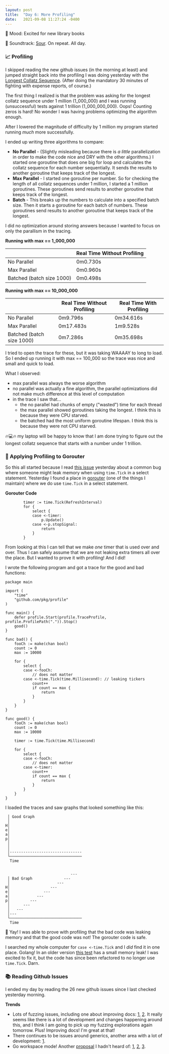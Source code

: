 ```yaml
---
layout: post
title:  "Day 6: More Profiling"
date:   2021-09-08 11:27:24 -0400
---
```


📖 Mood: Excited for new library books

🎵 Soundtrack: [Sour](https://open.spotify.com/album/6s84u2TUpR3wdUv4NgKA2j). On
repeat. All day.

### 📈 Profiling
I skipped reading the new github issues (in the morning at least) and jumped
straight back into the profiling I was doing yesterday with the [Longest Collatz
Sequence](https://projecteuler.net/problem=14). (After doing the mandatory 30
minutes of fighting with expense reports, of course.)

The first thing I realized is that the problem was asking for the longest
collatz sequence under 1 million (1_000_000) and I was running (unsuccessful) tests against 1
trillion (1_000_000_000). Oops! Counting zeros is hard! No wonder I was having
problems optimizing the algorithm enough.

After I lowered the magnitude of difficulty by 1 million my program started
running _much_ more successfully.

I ended up writing three algorithms to compare:
* **No Parallel** - (Slightly misleading because there is _a little_
  parallelization in order to make the code nice and DRY with the other
  algorithms.) I started one goroutine that does one big for loop and calculates
  the collatz sequence for each number sequentially. It sends the results to
  another goroutine that keeps track of the longest.
* **Max Parallel** - I started one goroutine per number. So for checking the
  length of all collatz sequences under 1 million, I started a 1 million
  goroutines. These goroutines send results to another goroutine that keeps
  track of the longest.
* **Batch** - This breaks up the numbers to calculate into a specified batch
  size. Then it starts a goroutine for each batch of numbers. These goroutines
  send results to another goroutine that keeps track of the longest.

I did no optimization around storing answers because I wanted to focus on only
the parallism in the tracing.

**Running with max == 1_000_000**

|  | Real Time Without Profiling |
| --- | ----------- |
| No Parallel | 0m0.730s |
| Max Parallel | 0m0.960s |
| Batched (batch size 1000) | 0m0.498s |

**Running with max == 10_000_000**

|  | Real Time Without Profiling | Real Time With Profiling |
| --- | ----------- | ---- |
| No Parallel | 0m9.796s | 0m34.616s |
| Max Parallel | 0m17.483s | 1m9.528s |
| Batched (batch size 1000) | 0m7.286s | 0m35.698s |

I tried to open the trace for these, but it was taking WAAAAY to long to load.
So I ended up running it with max == 100_000 so the trace was nice and small and
quick to load.

What I observed:
* max parallel was always the worse algorithm
* no parallel was actually a fine algorithm, the parallel optimizations did not
  make much difference at this level of computation
* in the trace I saw that...
  * the no parallel had chunks of empty ("wasted") time for each thread
  * the max parallel showed goroutines taking the longest. I think this is
    because they were CPU starved.
  * the batched had the most uniform goroutine lifespan. I think this is because
    they were not CPU starved.

🔥💻🔥 my laptop will be happy to know that I am done trying to figure out the
longest collatz sequence that starts with a number under 1 trillion.

### 🐞 Applying Profiling to Gorouter

So this all started because I read [this
issue](https://github.com/golang/go/issues/48170) yesterday about a common bug
where someone might leak memory when using `time.Tick` in a select statement.
Yesterday I found a place in
[gorouter](https://github.com/cloudfoundry/gorouter/blob/6d52d4a6bd90296263ade679ed3f43ae83b28e31/common/component.go#L45-L53)
(one of the things I maintain) where we do use `time.Tick` in a select
statement.

**Gorouter Code**
```
		timer := time.Tick(RefreshInterval)
		for {
			select {
			case <-timer:
				p.Update()
			case <-p.stopSignal:
				return
			}
		}
```

From looking at this I can tell that we make _one_ timer that is used over and
over. Thus I can safely assume that we are not leaking extra timers all over the
place. But I wanted to prove it with profiling! And I did!

I wrote the following program and got a trace for the good and bad functions:

```
package main

import (
	"time"
	"github.com/pkg/profile"
)

func main() {
	defer profile.Start(profile.TraceProfile, profile.ProfilePath(".")).Stop()
	good()
}

func bad() {
	fooCh := make(chan bool)
	count := 0
	max := 10000

	for {
		select {
		case <-fooCh:
			// does not matter
		case <-time.Tick(time.Millisecond): // leaking tickers
			count++
			if count == max {
				return
			}
		}
	}
}

func good() {
	fooCh := make(chan bool)
	count := 0
	max := 10000

	timer := time.Tick(time.Millisecond)

	for {
		select {
		case <-fooCh:
			// does not matter
		case <-timer:
			count++
			if count == max {
				return
			}
		}
	}
}

```

I loaded the traces and saw graphs that looked something like this:
```
 │ Good Graph
 │
H│
e│
a│
p│
 │
 │
 │--------------------------------
 └────────────────────────────────
  Time


                             ---
 │ Bad Graph              ---
 │                     ---
H│                  ---
e│               ---
a│            ---
p│         ---
 │      ---
 │   ---
 │---
 └────────────────────────────────
  Time

```

🎉 Yay! I was able to prove with profiling that the bad code was leaking memory
and that the good code was not! The gorouter code is safe.

I searched my whole computer for `case <-time.Tick` and I _did_ find it in one
place. Golang! In an older version [this
test](https://github.com/golang/tools/blob/release-branch.go1.15/internal/memoize/memoize_test.go#L153-L155)
has a small memory leak! I was excited to fix it, but the code has since been
refactored to no longer use `time.Tick`. Darn.



### 📚 Reading Github Issues
I ended my day by reading the 26 new github issues since I last checked
yesterday morning.

**Trends**
* Lots of fuzzing issues, including one about improving docs:
  [1](https://github.com/golang/go/issues/48265),
  [2](https://github.com/golang/go/issues/48255). It really seems like there is
  a lot of development and changes happening around this, and I think I am going
  to pick up my fuzzing explorations again tomorrow. Plus! Improving docs! I'm
  great at that!
* There continues to be issues around generics, another area with a lot of
  development: [1](https://github.com/golang/go/issues/48253).
* Go workspace mode! Another
  [proposal](https://github.com/golang/go/issues/45713) I hadn't heard of:
  [1](https://github.com/golang/go/issues/48256),
  [2](https://github.com/golang/go/issues/48257),
  [3](https://github.com/golang/go/issues/48258).
